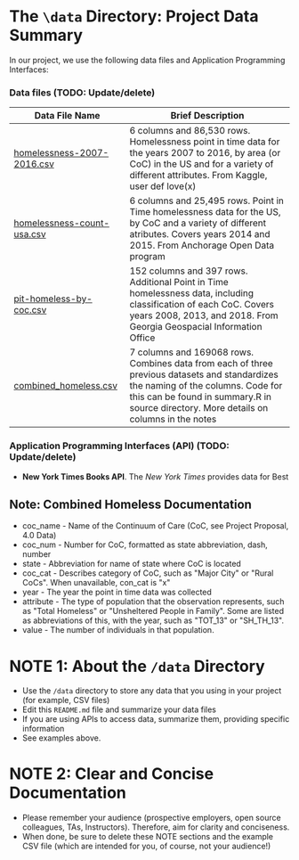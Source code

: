 # The `\data` Directory: Project Data Summary

In our project, we use the following data files and Application Programming Interfaces:

### Data files (TODO: Update/delete)
|Data File Name | Brief Description|
|---------------| -----------------|
|[homelessness-2007-2016.csv](./homelessness-2007-2016.csv) | 6 columns and 86,530 rows. Homelessness point in time data for the years 2007 to 2016, by area (or CoC) in the US and for a variety of different attributes. From Kaggle, user def love(x) |
|[homelessness-count-usa.csv](./homelessness-count-usa.csv) | 6 columns and 25,495 rows. Point in Time homelessness data for the US, by CoC and a variety of different atributes. Covers years 2014 and 2015. From Anchorage Open Data program |
| [pit-homeless-by-coc.csv](./pit-homeless-by-coc.csv) | 152 columns and 397 rows. Additional Point in Time homelessness data, including classification of each CoC. Covers years 2008, 2013, and 2018. From Georgia Geospacial Information Office |
| [combined_homeless.csv](./combined_homeles.csv) | 7 columns and 169068 rows. Combines data from each of three previous datasets and standardizes the naming of the columns. Code for this can be found in summary.R in source directory. More details on columns in the notes |

### Application Programming Interfaces (API) (TODO: Update/delete)

* **New York Times Books API**. The _New York Times_ provides data for Best

## Note: Combined Homeless Documentation
* coc_name - Name of the Continuum of Care (CoC, see Project Proposal, 4.0 Data)
* coc_num - Number for CoC, formatted as state abbreviation, dash, number
* state - Abbreviation for name of state where CoC is located
* coc_cat - Describes category of CoC, such as "Major City" or "Rural CoCs". When unavailable, con_cat is "x"
* year - The year the point in time data was collected
* attribute - The type of population that the observation represents, such as "Total Homeless" or "Unsheltered People in Family". Some are listed as abbreviations of this, with the year, such as "TOT_13" or "SH_TH_13".
* value - The number of individuals in that population.

# NOTE 1: About the `/data` Directory

* Use the `/data` directory to store any data that you using in your project (for example, CSV files)
* Edit this `README.md` file and summarize your data files
* If you are using APIs to access data, summarize them, providing specific information
* See examples above.

# NOTE 2:  Clear and Concise Documentation
* Please remember your audience (prospective employers, open source colleagues, TAs, Instructors). Therefore,
aim for clarity and conciseness.
* When done, be sure to delete these NOTE sections and the example CSV file (which are intended for you, of course, not your audience!)
